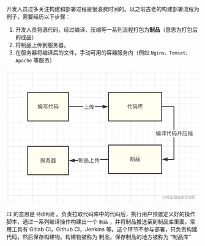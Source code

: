 开发人员过多关注构建和部署过程是很浪费时间的。以之前古老的构建部署流程为例子，需要经历以下步骤：

1.  开发人员将源代码，经过编译、压缩等一系列流程打包为**制品**（意思为打包后的成品）
2.  将制品上传到服务器。
3.  在服务器将编译后的文件，手动可用的容器服务内（例如 `Nginx，Tomcat，Apache` 等服务）

![](../youdaonote-images/Pasted%20image%2020230413232120.png)

`CI` 的意思是 `持续构建` 。负责拉取代码库中的代码后，执行用户预置定义好的操作脚本，通过一系列编译操作构建出一个 `制品` ，并将制品推送至到制品库里面。常用工具有 Gitlab CI，Github CI，Jenkins 等。这个环节不参与部署，只负责构建代码，然后保存构建物。构建物被称为 制品，保存制品的地方被称为 “制品库”